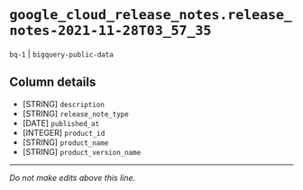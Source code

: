 # `google_cloud_release_notes.release_notes-2021-11-28T03_57_35`
`bq-1` | `bigquery-public-data`

## Column details
* [STRING]    `description`
* [STRING]    `release_note_type`
* [DATE]      `published_at`
* [INTEGER]   `product_id`
* [STRING]    `product_name`
* [STRING]    `product_version_name`

-------------------------------------------------------------------------------
*Do not make edits above this line.*
